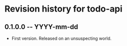 # Revision history for todo-api

## 0.1.0.0 -- YYYY-mm-dd

* First version. Released on an unsuspecting world.
